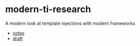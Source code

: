 # modern-ti-research
A modern look at template injections with modern frameworks

- [notes](/research/)
- [draft](draft.md)